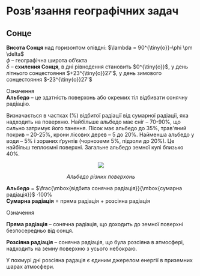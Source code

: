 # Розв'язання географiчних задач

## Сонце
<b>Висота Сонця</b> над горизонтом опівдні: $\lambda = 90^{\tiny{o}}-\phi \pm \delta$<br>
$\phi$ – географічна широта об’єкта<br>
$\delta$ – <b>схилення Сонця</b>, в дні рівнодення становить $0^{\tiny{o}}$, у день літнього сонцестояння $+23^{\tiny{o}}27'$, у день зимового сонцестояння $-23^{\tiny{o}}27'$
	
<div class="space">
<div class="eoz-wrap">
<span class="eoz">Означення</span>
<div class="eoz-text">
<b>Альбедо</b> – це здатність поверхонь або окремих тіл відбивати сонячну радіацію.
</div>
</div>

Визначається в частках (%) відбитої радіації від сумарної радіації, яка надходить на поверхню. Найбільше альбедо має сніг – 70-90%, що сильно затримує його танення. Пісок має альбедо до 35%, трав'яний покрив – 20-25%, крони лісових дерев – 5 до 20%. Найменша альбедо у води – 5% і зораних ґрунтів (чорноземи 5%, підзоли до 20%). Це найбільш теплоємні поверхні. Загальне альбедо земної кулі близько 40%.
	
<div align="center">
<img src="1">
<p><i>Альбедо різних поверхонь</i></p>
</div>


<b>Альбедо</b> = $\frac{\mbox{відбита сонячна радіація}}{\mbox{сумарна радіація}}$ $\cdot$100%<br>
<b>Сумарна радiацiя</b> = пряма радiацiя $+$ розсiяна радiацiя


<div class="space">
<div class="eoz-wrap">
<span class="eoz">Означення</span>
<div class="eoz-text">
<p><b>Пряма радіація</b> – сонячна радіація, що доходить до земної поверхні безпосередньо від сонця.</p>
<b>Розсіяна радіація</b> – сонячна радіація, що була розсіяна в атмосфері, надходить на земну поверхню з усього небокраю.
</div>
</div>

У похмурі дні розсіяна радація є єдиним джерелом енергії в приземних шарах атмосфери.
